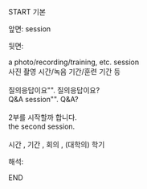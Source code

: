 START
기본

앞면:
session


뒷면:
<div>a photo/recording/training, etc. session </div><div>사진 촬영 시간/녹음 기간/훈련 기간 등</div><div><br></div><div><div><div>질의응답이요"". 질의응답이요?</div></div><div><div>Q&amp;A session"". Q&amp;A?</div></div></div><div><br></div><div><div><div>2부를 시작할까 합니다.</div></div><div><div>the second session.</div></div></div><div><br></div><div>시간 , 기간 , 회의 , (대학의) 학기</div>


해석:

END